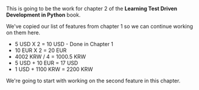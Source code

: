 This is going to be the work for chapter 2 of the **Learning Test Driven Development in Python** book.

We've copied our list of features from chapter 1 so we can continue working on them here. 

* 5 USD X 2 = 10 USD - Done in Chapter 1
* 10 EUR X 2 = 20 EUR
* 4002 KRW / 4 = 1000.5 KRW
* 5 USD + 10 EUR = 17 USD
* 1 USD + 1100 KRW = 2200 KRW


We're going to start with working on the second feature in this chapter. 